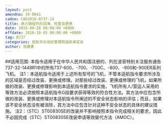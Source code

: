```yaml
---
layout: post
amendno: 39-8841
cadno: CAD2016-B737-14
title: 承力销组件的润滑、检查及更换
date: 2016-09-28 00:00:00 +0800
effdate: 2016-10-05 00:00:00 +0800
tag: B737
categories: 民航华北地区管理局适航审定处
author: 张建勇
---
```


##适用范围:
本指令适用于在中华人民共和国注册的、列在波音特别关注服务通告737-32-1448R1中的所有737-600、-700、-700C、-800、-900和-900ER系列飞机。
注1：本适航指令适用于上述所有型号的飞机，不管本适航指令要求所涉及的区域是否经过改装、更换或修理。对那些经过改装、更换或修理的飞机，如果所做的改装、更换或修理影响到本适航指令要求的实施，飞机所有人/营运人采用的等效方法必须按照本适航指令G段要求获得等效的符合性方法。其方法中应包含所做的改装、更换或修理对本适航指令所阐述的不安全状态影响的评估；而且，如果该不安全状态没有被消除，其方法中应包含针对这种不安全状态的具体的建议措施。
注2：（STC）ST00830SE的改装并不影响按照本指令完成相关的要求，因此不必因完成（STC）ST00830SE改装申请等效替代方法（AMOC）。

